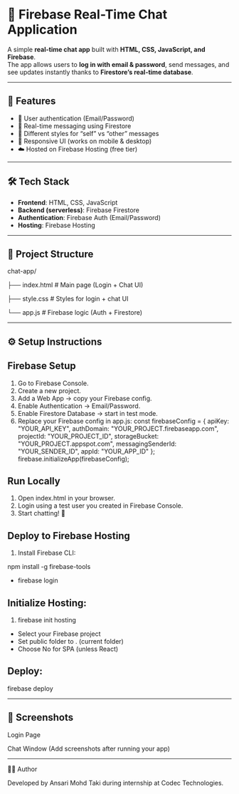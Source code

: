 # 📌 Firebase Real-Time Chat Application  

A simple **real-time chat app** built with **HTML, CSS, JavaScript, and Firebase**.  
The app allows users to **log in with email & password**, send messages, and see updates instantly thanks to **Firestore’s real-time database**.  

---

## 🚀 Features  
- 🔑 User authentication (Email/Password)  
- 💬 Real-time messaging using Firestore  
- 👤 Different styles for “self” vs “other” messages  
- 📱 Responsive UI (works on mobile & desktop)  
- ☁️ Hosted on Firebase Hosting (free tier)  

---

## 🛠️ Tech Stack  
- **Frontend**: HTML, CSS, JavaScript  
- **Backend (serverless)**: Firebase Firestore  
- **Authentication**: Firebase Auth (Email/Password)  
- **Hosting**: Firebase Hosting  

---

## 📂 Project Structure

chat-app/

├── index.html # Main page (Login + Chat UI)

├── style.css # Styles for login + chat UI

└── app.js # Firebase logic (Auth + Firestore)

---

## ⚙️ Setup Instructions  

## Firebase Setup
1. Go to Firebase Console.
2. Create a new project.
3. Add a Web App → copy your Firebase config.
4. Enable Authentication → Email/Password.
5. Enable Firestore Database → start in test mode.
6. Replace your Firebase config in app.js:
   const firebaseConfig = {
  apiKey: "YOUR_API_KEY",
  authDomain: "YOUR_PROJECT.firebaseapp.com",
  projectId: "YOUR_PROJECT_ID",
  storageBucket: "YOUR_PROJECT.appspot.com",
  messagingSenderId: "YOUR_SENDER_ID",
  appId: "YOUR_APP_ID"
};
firebase.initializeApp(firebaseConfig);

## Run Locally

1. Open index.html in your browser.
2. Login using a test user you created in Firebase Console.
3. Start chatting! 🎉

## Deploy to Firebase Hosting

1. Install Firebase CLI:

npm install -g firebase-tools
- firebase login

## Initialize Hosting:

1. firebase init hosting
- Select your Firebase project
- Set public folder to . (current folder)
- Choose No for SPA (unless React)

## Deploy:

firebase deploy

---

## 📸 Screenshots

Login Page

Chat Window
(Add screenshots after running your app)

---

👨‍💻 Author

Developed by Ansari Mohd Taki during internship at Codec Technologies.

